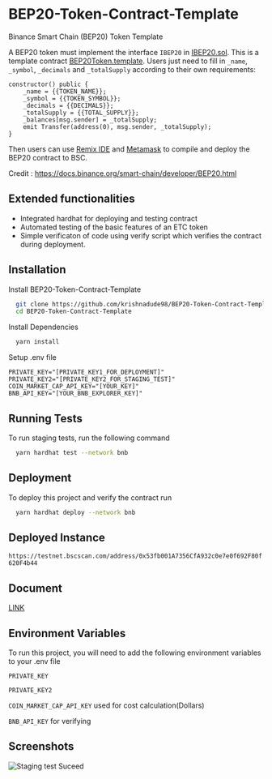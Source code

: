 # BEP20-Token-Contract-Template

Binance Smart Chain (BEP20) Token Template

A BEP20 token must implement the interface `IBEP20` in [IBEP20.sol](https://docs.binance.org/smart-chain/developer/IBEP20.sol). This is a template contract [BEP20Token.template](https://docs.binance.org/smart-chain/developer/BEP20Token.template). Users just need to fill in `_name`, `_symbol`, `_decimals` and `_totalSupply` according to their own requirements:

    constructor() public {
        _name = {{TOKEN_NAME}};
        _symbol = {{TOKEN_SYMBOL}};
        _decimals = {{DECIMALS}};
        _totalSupply = {{TOTAL_SUPPLY}};
        _balances[msg.sender] = _totalSupply;
        emit Transfer(address(0), msg.sender, _totalSupply);
    }

Then users can use [Remix IDE](https://remix.ethereum.org/) and [Metamask](https://docs.binance.org/smart-chain/wallet/metamask.html) to compile and deploy the BEP20 contract to BSC.

Credit : https://docs.binance.org/smart-chain/developer/BEP20.html

## Extended functionalities

-   Integrated hardhat for deploying and testing contract
-   Automated testing of the basic features of an ETC token
-   Simple verificaton of code using verify script which verifies the contract during deployment.

## Installation

Install BEP20-Token-Contract-Template

```bash
  git clone https://github.com/krishnadude98/BEP20-Token-Contract-Template
  cd BEP20-Token-Contract-Template
```

Install Dependencies

```bash
  yarn install
```

Setup .env file

```
PRIVATE_KEY="[PRIVATE_KEY1_FOR_DEPLOYMENT]"
PRIVATE_KEY2="[PRIVATE_KEY2_FOR_STAGING_TEST]"
COIN_MARKET_CAP_API_KEY="[YOUR_KEY]"
BNB_API_KEY="[YOUR_BNB_EXPLORER_KEY]"
```

## Running Tests

To run staging tests, run the following command

```bash
  yarn hardhat test --network bnb
```

## Deployment

To deploy this project and verify the contract run

```bash
  yarn hardhat deploy --network bnb
```

## Deployed Instance

`https://testnet.bscscan.com/address/0x53fb001A7356CfA932c0e7e0f692F80f620F4b44`

## Document

[LINK](https://docs.google.com/document/d/11TZ4509YD39YMUwJQiO7cCi9xpO_oMhzPkC9ltEHAeE/edit?usp=sharing)

## Environment Variables

To run this project, you will need to add the following environment variables to your .env file

`PRIVATE_KEY`

`PRIVATE_KEY2`

`COIN_MARKET_CAP_API_KEY` used for cost calculation(Dollars)

`BNB_API_KEY` for verifying

## Screenshots

![Staging test Suceed](screenshots/test)
